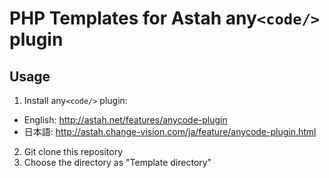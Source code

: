 # PHP Templates for Astah any`<code/>` plugin

## Usage

1. Install any`<code/>` plugin:
  * English: http://astah.net/features/anycode-plugin
  * 日本語: http://astah.change-vision.com/ja/feature/anycode-plugin.html
2. Git clone this repository
3. Choose the directory as "Template directory"
